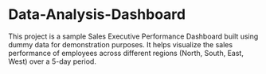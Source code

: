# Data-Analysis-Dashboard
This project is a sample Sales Executive Performance Dashboard built using dummy data for demonstration purposes. It helps visualize the sales performance of employees across different regions (North, South, East, West) over a 5-day period.
